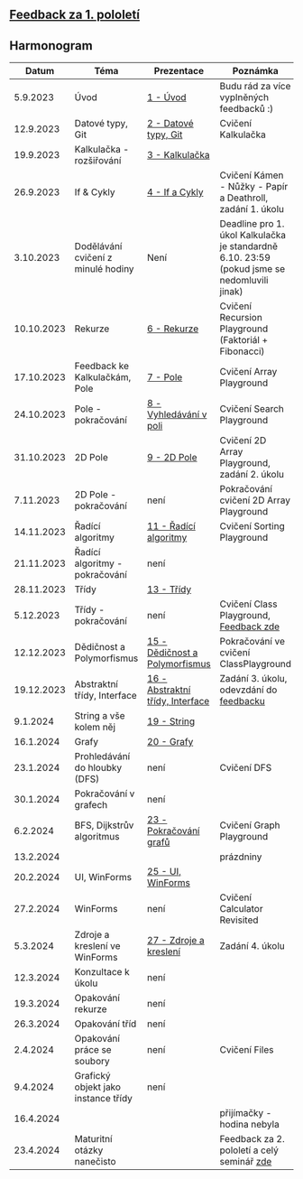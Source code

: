 ## [Feedback za 1. pololetí](https://forms.gle/6C2GqZUiaNie41pC9)

## Harmonogram
| Datum | Téma | Prezentace | Poznámka |
| --- | --- | --- | --- |
| 5.9.2023 | Úvod | [1 - Úvod](https://github.com/Yeenya/Gymvod/blob/main/2023-2024/Oktavy/1%20-%205.9.2023/Prezentace_pdf.pdf) | Budu rád za více vyplněných feedbacků :) |
| 12.9.2023 | Datové typy, Git | [2 - Datové typy, Git](https://github.com/Yeenya/Gymvod/blob/main/2023-2024/Oktavy/2%20-%2012.9.2023/Okt%C3%A1vy%202.%20-%2012.9.2023.pdf) | Cvičení Kalkulačka |
| 19.9.2023 | Kalkulačka - rozšiřování | [3 - Kalkulačka](https://github.com/Yeenya/Gymvod/blob/main/2023-2024/Oktavy/3%20-%2019.9.2023/Okt%C3%A1vy%203.%20-%2019.9.2023.pdf) |  |
| 26.9.2023 | If & Cykly | [4 - If a Cykly](https://github.com/Yeenya/Gymvod/blob/main/2023-2024/Oktavy/4%20-%2026.9.2023/Okt%C3%A1vy%204.%20-%2026.9.2023.pdf) | Cvičení Kámen - Nůžky - Papír a Deathroll, zadání 1. úkolu |
| 3.10.2023 | Dodělávání cvičení z minulé hodiny | Není | Deadline pro 1. úkol Kalkulačka je standardně 6.10. 23:59 (pokud jsme se nedomluvili jinak) |
| 10.10.2023 | Rekurze | [6 - Rekurze](https://github.com/Yeenya/Gymvod/blob/main/2023-2024/Oktavy/6%20-%2010.10.2023/Okt%C3%A1vy%206.%20-%2010.10.2023.pdf) | Cvičení Recursion Playground (Faktoriál + Fibonacci) |
| 17.10.2023 | Feedback ke Kalkulačkám, Pole | [7 - Pole](https://github.com/Yeenya/Gymvod/blob/main/2023-2024/Oktavy/7%20-%2017.10.2023/Okt%C3%A1vy%207.%20-%2017.10.2023.pdf) | Cvičení Array Playground |
| 24.10.2023 | Pole - pokračování | [8 - Vyhledávání v poli](https://github.com/Yeenya/Gymvod/blob/main/2023-2024/Oktavy/8%20-%2024.10.2023/Okt%C3%A1vy%208.%20-%2024.10.2023.pdf) | Cvičení Search Playground |
| 31.10.2023 | 2D Pole | [9 - 2D Pole](https://github.com/Yeenya/Gymvod/blob/main/2023-2024/Oktavy/9%20-%2031.10.2023/Okt%C3%A1vy%209.%20-%2031.10.2023.pdf) | Cvičení 2D Array Playground, zadání 2. úkolu |
| 7.11.2023 | 2D Pole - pokračování | není | Pokračování cvičení 2D Array Playground |
| 14.11.2023 | Řadící algoritmy | [11 - Řadící algoritmy](https://github.com/Yeenya/Gymvod/blob/main/2023-2024/Oktavy/11%20-%2014.11.2023/Okt%C3%A1vy%2011.%20-%2014.11.2023.pdf) | Cvičení Sorting Playground |
| 21.11.2023 | Řadící algoritmy - pokračování | není | |
| 28.11.2023 | Třídy | [13 - Třídy](https://github.com/Yeenya/Gymvod/blob/main/2023-2024/Oktavy/13%20-%2028.11.2023/Okt%C3%A1vy%2013.%20-%2028.11.2023.pdf) |  |
| 5.12.2023 | Třídy - pokračování | není | Cvičení Class Playground, [Feedback zde](https://forms.gle/JTUh5hqnDjaNyh6h6) |
| 12.12.2023 | Dědičnost a Polymorfismus | [15 - Dědičnost a Polymorfismus](https://github.com/Yeenya/Gymvod/blob/main/2023-2024/Oktavy/15%20-%2012.12.2023/Okt%C3%A1vy%2015.%20-%2012.12.2023.pdf) | Pokračování ve cvičení ClassPlayground |
| 19.12.2023 | Abstraktní třídy, Interface | [16 - Abstraktní třídy, Interface](https://github.com/Yeenya/Gymvod/blob/main/2023-2024/Oktavy/16%20-%2019.12.2023/Okt%C3%A1vy%2016.%20-%2019.12.2023.pdf) | Zadání 3. úkolu, odevzdání do [feedbacku](https://forms.gle/gnNTSUU69JWyxtBs8) |
| 9.1.2024 | String a vše kolem něj | [19 - String](https://github.com/Yeenya/Gymvod/blob/main/2023-2024/Oktavy/19%20-%209.1.2024/Okt%C3%A1vy%2019.%20-%209.1.2024.pdf) |  |
| 16.1.2024 | Grafy | [20 - Grafy](https://github.com/Yeenya/Gymvod/blob/main/2023-2024/Oktavy/20%20-%2016.1.2024/Okt%C3%A1vy%2020.%20-%2016.1.2024.pdf) |  |
| 23.1.2024 | Prohledávání do hloubky (DFS) | není | Cvičení DFS |
| 30.1.2024 | Pokračování v grafech | není |  |
| 6.2.2024 | BFS, Dijkstrův algoritmus | [23 - Pokračování grafů](https://github.com/Yeenya/Gymvod/blob/main/2023-2024/Oktavy/23%20-%206.2.2024/Okt%C3%A1vy%2023.%20-%206.2.2024.pdf) | Cvičení Graph Playground |
| 13.2.2024 |  |  | prázdniny |
| 20.2.2024 | UI, WinForms | [25 - UI, WinForms](https://github.com/Yeenya/Gymvod/blob/main/2023-2024/Oktavy/25%20-%2020.2.2024/Okt%C3%A1vy%2025.%20-%2020.2.2024.pdf) |  |
| 27.2.2024 | WinForms | není | Cvičení Calculator Revisited |
| 5.3.2024 | Zdroje a kreslení ve WinForms | [27 - Zdroje a kreslení](https://github.com/Yeenya/Gymvod/blob/main/2023-2024/Oktavy/27%20-%205.3.2024/Okt%C3%A1vy%2027.%20-%205.3.2024.pdf) | Zadání 4. úkolu |
| 12.3.2024 | Konzultace k úkolu | není |  |
| 19.3.2024 | Opakování rekurze | není |  |
| 26.3.2024 | Opakování tříd | není |  |
| 2.4.2024 | Opakování práce se soubory | není | Cvičení Files |
| 9.4.2024 | Grafický objekt jako instance třídy | není |  |
| 16.4.2024 |  |  | přijímačky - hodina nebyla |
| 23.4.2024 | Maturitní otázky nanečisto |  | Feedback za 2. pololetí a celý seminář [zde](https://forms.gle/1LJ5yfGFSiMbH6dL8) |
